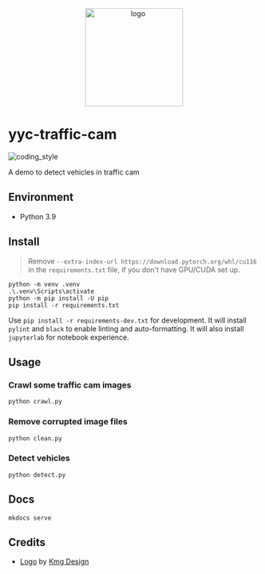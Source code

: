 <div align="center">
    <img src="https://cdn4.iconfinder.com/data/icons/internet-security-flat-2/32/Internet_Security_Camera_cctv_technology_secure_surveillance-512.png" alt="logo" height="196">
</div>

# yyc-traffic-cam

![coding_style](https://img.shields.io/badge/code%20style-black-000000.svg)

A demo to detect vehicles in traffic cam

## Environment

- Python 3.9

## Install

> Remove `--extra-index-url https://download.pytorch.org/whl/cu116` in the `requirements.txt` file, if you don't have GPU/CUDA set up.

    python -m venv .venv
    .\.venv\Scripts\activate
    python -m pip install -U pip
    pip install -r requirements.txt

Use `pip install -r requirements-dev.txt` for development.
It will install `pylint` and `black` to enable linting and auto-formatting.
It will also install `jupyterlab` for notebook experience.

## Usage

### Crawl some traffic cam images

    python crawl.py

### Remove corrupted image files

    python clean.py

### Detect vehicles

    python detect.py

## Docs

    mkdocs serve

## Credits

- [Logo][1] by [Kmg Design][2]

[1]: https://www.iconfinder.com/icons/5172951/camera_cctv_internet_secure_security_surveillance_technology_icon
[2]: https://www.iconfinder.com/kmgdesignid
